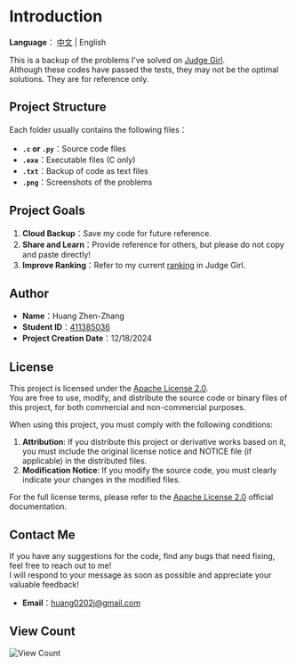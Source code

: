 # Introduction

**Language**： [中文](./README.md) | English

This is a backup of the problems I've solved on [Judge Girl](http://120.126.151.220/problems/domains).  
Although these codes have passed the tests, they may not be the optimal solutions. They are for reference only.

## Project Structure

Each folder usually contains the following files：

- **`.c` or `.py`**：Source code files  
- **`.exe`**：Executable files (C only)  
- **`.txt`**：Backup of code as text files  
- **`.png`**：Screenshots of the problems

## Project Goals

1. **Cloud Backup**：Save my code for future reference.  
2. **Share and Learn**：Provide reference for others, but please do not copy and paste directly!  
3. **Improve Ranking**：Refer to my current [ranking](http://120.126.151.220/ranklist) in Judge Girl.

## Author

- **Name**：Huang Zhen-Zhang  
- **Student ID**：[411385036](http://120.126.151.220/user/482)  
- **Project Creation Date**：12/18/2024  

## License

This project is licensed under the [Apache License 2.0](https://www.apache.org/licenses/LICENSE-2.0).  
You are free to use, modify, and distribute the source code or binary files of this project, for both commercial and non-commercial purposes.  

When using this project, you must comply with the following conditions:

1. **Attribution**: If you distribute this project or derivative works based on it, you must include the original license notice and NOTICE file (if applicable) in the distributed files.
2. **Modification Notice**: If you modify the source code, you must clearly indicate your changes in the modified files.

For the full license terms, please refer to the [Apache License 2.0](https://www.apache.org/licenses/LICENSE-2.0) official documentation.

## Contact Me

If you have any suggestions for the code, find any bugs that need fixing, feel free to reach out to me!  
I will respond to your message as soon as possible and appreciate your valuable feedback!

- **Email**：[huang0202j@gmail.com](mailto:huang0202j@gmail.com)

## View Count

![View Count](https://komarev.com/ghpvc/?username=huangzz02&style=for-the-badge&color=blue)
